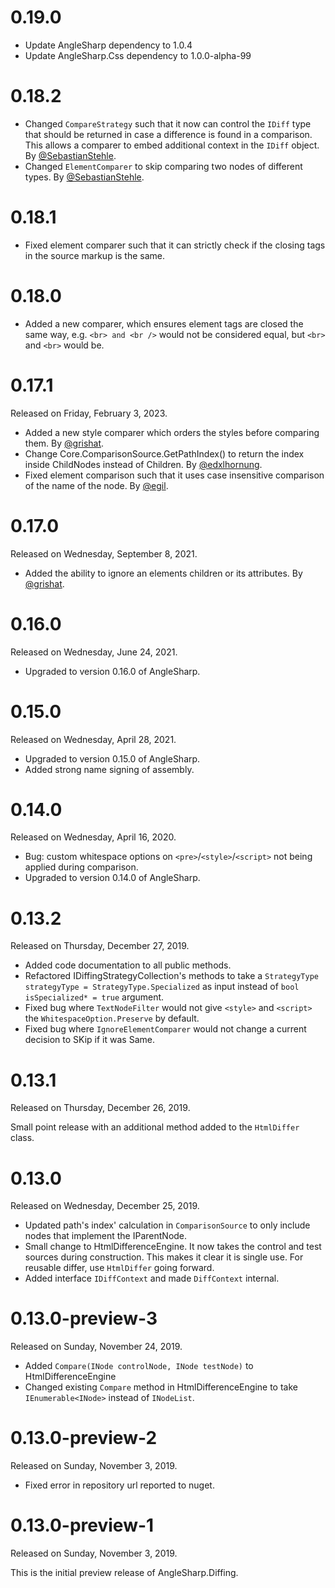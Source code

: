 # 0.19.0

- Update AngleSharp dependency to 1.0.4
- Update AngleSharp.Css dependency to 1.0.0-alpha-99
 
# 0.18.2

- Changed `CompareStrategy` such that it now can control the `IDiff` type that should be returned in case a difference is found in a comparison. This allows a comparer to embed additional context in the `IDiff` object. By [@SebastianStehle](https://github.com/SebastianStehle).
- Changed `ElementComparer` to skip comparing two nodes of different types. By [@SebastianStehle](https://github.com/SebastianStehle).

# 0.18.1

- Fixed element comparer such that it can strictly check if the closing tags in the source markup is the same.
 
# 0.18.0

- Added a new comparer, which ensures element tags are closed the same way, e.g. `<br> and <br />` would not be considered equal, but `<br>` and `<br>` would be.

# 0.17.1

Released on Friday, February 3, 2023.

- Added a new style comparer which orders the styles before comparing them. By [@grishat](https://github.com/SebastianStehle).
- Change Core.ComparisonSource.GetPathIndex() to return the index inside ChildNodes instead of Children. By [@edxlhornung](https://github.com/edxlhornung).
- Fixed element comparison such that it uses case insensitive comparison of the name of the node. By [@egil](https://github.com/egil).

# 0.17.0

Released on Wednesday, September 8, 2021.

- Added the ability to ignore an elements children or its attributes. By [@grishat](https://github.com/grishat).

# 0.16.0

Released on Wednesday, June 24, 2021.

- Upgraded to version 0.16.0 of AngleSharp.

# 0.15.0

Released on Wednesday, April 28, 2021.

- Upgraded to version 0.15.0 of AngleSharp.
- Added strong name signing of assembly.

# 0.14.0

Released on Wednesday, April 16, 2020.

- Bug: custom whitespace options on `<pre>`/`<style>`/`<script>` not being applied during comparison.
- Upgraded to version 0.14.0 of AngleSharp.

# 0.13.2

Released on Thursday, December 27, 2019.

- Added code documentation to all public methods.
- Refactored IDiffingStrategyCollection's methods to take a `StrategyType strategyType = StrategyType.Specialized` as input instead of `bool isSpecialized* = true` argument.
- Fixed bug where `TextNodeFilter` would not give `<style>` and `<script>` the `WhitespaceOption.Preserve` by default.
- Fixed bug where `IgnoreElementComparer` would not change a current decision to SKip if it was Same.

# 0.13.1

Released on Thursday, December 26, 2019.

Small point release with an additional method added to the `HtmlDiffer` class.

# 0.13.0

Released on Wednesday, December 25, 2019.

- Updated path's index' calculation in `ComparisonSource` to only include nodes that implement the IParentNode.
- Small change to HtmlDifferenceEngine. It now takes the control and test sources during construction. This makes it clear it is single use. For reusable differ, use `HtmlDiffer` going forward.
- Added interface `IDiffContext` and made `DiffContext` internal.

# 0.13.0-preview-3

Released on Sunday, November 24, 2019.

- Added `Compare(INode controlNode, INode testNode)` to HtmlDifferenceEngine
- Changed existing `Compare` method in HtmlDifferenceEngine to take `IEnumerable<INode>` instead of `INodeList`.

# 0.13.0-preview-2

Released on Sunday, November 3, 2019.

- Fixed error in repository url reported to nuget.

# 0.13.0-preview-1

Released on Sunday, November 3, 2019.

This is the initial preview release of AngleSharp.Diffing. 
